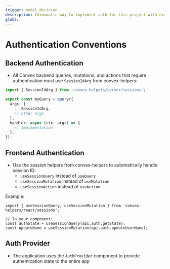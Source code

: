 ```yaml
---
trigger: model_decision
description: Idimomatic way to implement auth for this project with examples for both backend and frontend
globs: 
---
```

# Authentication Conventions

## Backend Authentication
- All Convex backend queries, mutations, and actions that require authentication must use `SessionIdArg` from convex-helpers:
```ts
import { SessionIdArg } from 'convex-helpers/server/sessions';

export const myQuery = query({
  args: {
    ...SessionIdArg,
    // other args
  },
  handler: async (ctx, args) => {
    // Implementation
  },
});
```

## Frontend Authentication
- Use the session helpers from convex-helpers to automatically handle session ID:
  - `useSessionQuery` instead of `useQuery`
  - `useSessionMutation` instead of `useMutation`
  - `useSessionAction` instead of `useAction`

Example:
```tsx
import { useSessionQuery, useSessionMutation } from 'convex-helpers/react/sessions';

// In your component:
const authState = useSessionQuery(api.auth.getState);
const updateName = useSessionMutation(api.auth.updateUserName);
```

## Auth Provider
- The application uses the `AuthProvider` component to provide authentication state to the entire app
